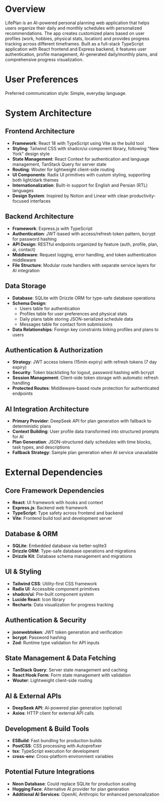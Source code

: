 # Overview

LifePlan is an AI-powered personal planning web application that helps users organize their daily and monthly schedules with personalized recommendations. The app creates customized plans based on user profiles (work, hobbies, physical stats, location) and provides progress tracking across different timeframes. Built as a full-stack TypeScript application with React frontend and Express backend, it features user authentication, profile management, AI-generated daily/monthly plans, and comprehensive progress visualization.

# User Preferences

Preferred communication style: Simple, everyday language.

# System Architecture

## Frontend Architecture
- **Framework**: React 18 with TypeScript using Vite as the build tool
- **Styling**: Tailwind CSS with shadcn/ui component library, following "New York" design style
- **State Management**: React Context for authentication and language management, TanStack Query for server state
- **Routing**: Wouter for lightweight client-side routing
- **UI Components**: Radix UI primitives with custom styling, supporting both light/dark themes
- **Internationalization**: Built-in support for English and Persian (RTL) languages
- **Design System**: Inspired by Notion and Linear with clean productivity-focused interfaces

## Backend Architecture
- **Framework**: Express.js with TypeScript
- **Authentication**: JWT-based with access/refresh token pattern, bcrypt for password hashing
- **API Design**: RESTful endpoints organized by feature (auth, profile, plan, ai, contact)
- **Middleware**: Request logging, error handling, and token authentication middleware
- **File Structure**: Modular route handlers with separate service layers for AI integration

## Data Storage
- **Database**: SQLite with Drizzle ORM for type-safe database operations
- **Schema Design**: 
  - Users table for authentication
  - Profiles table for user preferences and physical stats
  - Daily plans table storing JSON-serialized schedule data
  - Messages table for contact form submissions
- **Data Relationships**: Foreign key constraints linking profiles and plans to users

## Authentication & Authorization
- **Strategy**: JWT access tokens (15min expiry) with refresh tokens (7 day expiry)
- **Security**: Token blacklisting for logout, password hashing with bcrypt
- **Session Management**: Client-side token storage with automatic refresh handling
- **Protected Routes**: Middleware-based route protection for authenticated endpoints

## AI Integration Architecture
- **Primary Provider**: DeepSeek API for plan generation with fallback to deterministic plans
- **Context Building**: User profile data transformed into structured prompts for AI
- **Plan Generation**: JSON-structured daily schedules with time blocks, task types, and descriptions
- **Fallback Strategy**: Sample plan generation when AI service unavailable

# External Dependencies

## Core Framework Dependencies
- **React**: UI framework with hooks and context
- **Express.js**: Backend web framework
- **TypeScript**: Type safety across frontend and backend
- **Vite**: Frontend build tool and development server

## Database & ORM
- **SQLite**: Embedded database via better-sqlite3
- **Drizzle ORM**: Type-safe database operations and migrations
- **Drizzle Kit**: Database schema management and migrations

## UI & Styling
- **Tailwind CSS**: Utility-first CSS framework
- **Radix UI**: Accessible component primitives
- **shadcn/ui**: Pre-built component system
- **Lucide React**: Icon library
- **Recharts**: Data visualization for progress tracking

## Authentication & Security
- **jsonwebtoken**: JWT token generation and verification
- **bcrypt**: Password hashing
- **Zod**: Runtime type validation for API inputs

## State Management & Data Fetching
- **TanStack Query**: Server state management and caching
- **React Hook Form**: Form state management with validation
- **Wouter**: Lightweight client-side routing

## AI & External APIs
- **DeepSeek API**: AI-powered plan generation (optional)
- **Axios**: HTTP client for external API calls

## Development & Build Tools
- **ESBuild**: Fast bundling for production builds
- **PostCSS**: CSS processing with Autoprefixer
- **tsx**: TypeScript execution for development
- **cross-env**: Cross-platform environment variables

## Potential Future Integrations
- **Neon Database**: Could replace SQLite for production scaling
- **Hugging Face**: Alternative AI provider for plan generation
- **Additional AI Services**: OpenAI, Anthropic for enhanced personalization